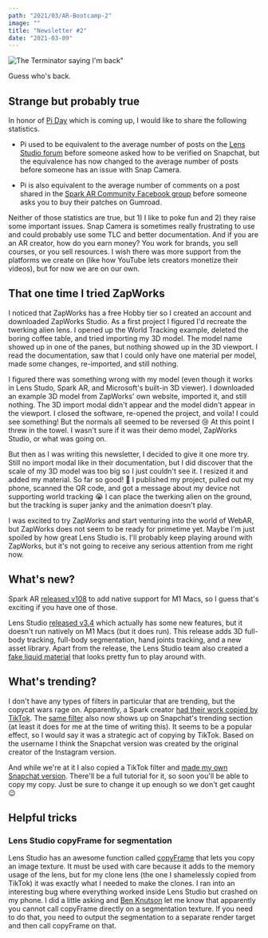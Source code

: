 ```yaml
---
path: "2021/03/AR-Bootcamp-2"
image: ""
title: "Newsletter #2"
date: "2021-03-09"
---
```


![The Terminator saying I'm back"](https://media.giphy.com/media/yj5UdA4elp8Wc/giphy.gif)

Guess who's back.

## Strange but probably true

In honor of [Pi Day](https://www.piday.org/) which is coming up, I would like to share the following statistics.

- Pi used to be equivalent to the average number of posts on the [Lens Studio forum](https://support.lensstudio.snapchat.com/hc/en-us/community/topics) before someone asked how to be verified on Snapchat, but the equivalence has now changed to the average number of posts before someone has an issue with Snap Camera.

- Pi is also equivalent to the average number of comments on a post shared in the [Spark AR Community Facebook group](https://www.facebook.com/groups/SparkARcommunity/) before someone asks you to buy their patches on Gumroad.

Neither of those statistics are true, but 1) I like to poke fun and 2) they raise some important issues. Snap Camera is sometimes really frustrating to use and could probably use some TLC and better documentation. And if you are an AR creator, how do you earn money? You work for brands, you sell courses, or you sell resources. I wish there was more support from the platforms we create on (like how YouTube lets creators monetize their videos), but for now we are on our own.

## That one time I tried ZapWorks

I noticed that ZapWorks has a free Hobby tier so I created an account and downloaded ZapWorks Studio. As a first project I figured I'd recreate the twerking alien lens. I opened up the World Tracking example, deleted the boring coffee table, and tried importing my 3D model. The model name showed up in one of the panes, but nothing showed up in the 3D viewport. I read the documentation, saw that I could only have one material per model, made some changes, re-imported, and still nothing.

I figured there was something wrong with my model (even though it works in Lens Studo, Spark AR, and Microsoft's built-in 3D viewer). I downloaded an example 3D model from ZapWorks' own website, imported it, and still nothing. The 3D import modal didn't appear and the model didn't appear in the viewport. I closed the software, re-opened the project, and voila! I could see something! But the normals all seemed to be reversed 😢 At this point I threw in the towel. I wasn't sure if it was their demo model, ZapWorks Studio, or what was going on.

But then as I was writing this newsletter, I decided to give it one more try. Still no import modal like in their documentation, but I did discover that the scale of my 3D model was too big so I just couldn't see it. I resized it and added my material. So far so good! 🙌 I published my project, pulled out my phone, scanned the QR code, and got a message about my device not supporting world tracking 😭 I can place the twerking alien on the ground, but the tracking is super janky and the animation doesn't play.

I was excited to try ZapWorks and start venturing into the world of WebAR, but ZapWorks does not seem to be ready for primetime yet. Maybe I'm just spoiled by how great Lens Studio is. I'll probably keep playing around with ZapWorks, but it's not going to receive any serious attention from me right now.

## What's new?

Spark AR [released v108](https://sparkar.facebook.com/ar-studio/learn/changelog) to add native support for M1 Macs, so I guess that's exciting if you have one of those.

Lens Studio [released v3.4](https://lensstudio.snapchat.com/download/) which actually has some new features, but it doesn't run natively on M1 Macs (but it does run). This release adds 3D full-body tracking, full-body segmentation, hand joints tracking, and a new asset library. Apart from the release, the Lens Studio team also created a [fake liquid material](https://www.youtube.com/watch?v=4hLiKhFNWJs) that looks pretty fun to play around with.

## What's trending?

I don't have any types of filters in particular that are trending, but the copycat wars rage on. Apparently, a Spark creator [had their work copied by TikTok](https://www.facebook.com/groups/SparkARcommunity/permalink/1093853871026654/). The [same filter](https://www.snapchat.com/unlock/?type=SNAPCODE&uuid=c1361b74b8bb438089abc1e3c99e088c&metadata=01) also now shows up on Snapchat's trending section (at least it does for me at the time of writing this). It seems to be a popular effect, so I would say it was a strategic act of copying by TikTok. Based on the username I think the Snapchat version was created by the original creator of the Instagram version.

And while we're at it I also copied a TikTok filter and [made my own Snapchat version](https://www.snapchat.com/unlock/?type=SNAPCODE&uuid=6eadcd01503341e88c7e710eea02095c&metadata=01). There'll be a full tutorial for it, so soon you'll be able to copy my copy. Just be sure to change it up enough so we don't get caught 😉

## Helpful tricks

### Lens Studio copyFrame for segmentation

Lens Studio has an awesome function called [copyFrame](https://lensstudio.snapchat.com/api/classes/Texture/) that lets you copy an image texture. It must be used with care because it adds to the memory usage of the lens, but for my clone lens (the one I shamelessly copied from TikTok) it was exactly what I needed to make the clones. I ran into an interesting bug where everything worked inside Lens Studio but crashed on my phone. I did a little asking and [Ben Knutson](https://kargraphics.com/) let me know that apparently you cannot call copyFrame directly on a segmentation texture. If you need to do that, you need to output the segmentation to a separate render target and then call copyFrame on that.
